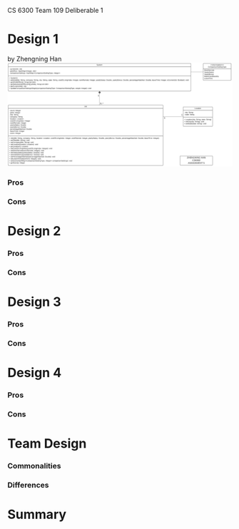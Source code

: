 CS 6300 
Team 109 Deliberable 1

# Design 1
by Zhengning Han
![zhan92 design image](./images/zhan92.png)
### Pros

### Cons

# Design 2
### Pros

### Cons

# Design 3
### Pros

### Cons

# Design 4
### Pros

### Cons

# Team Design
### Commonalities

### Differences

# Summary